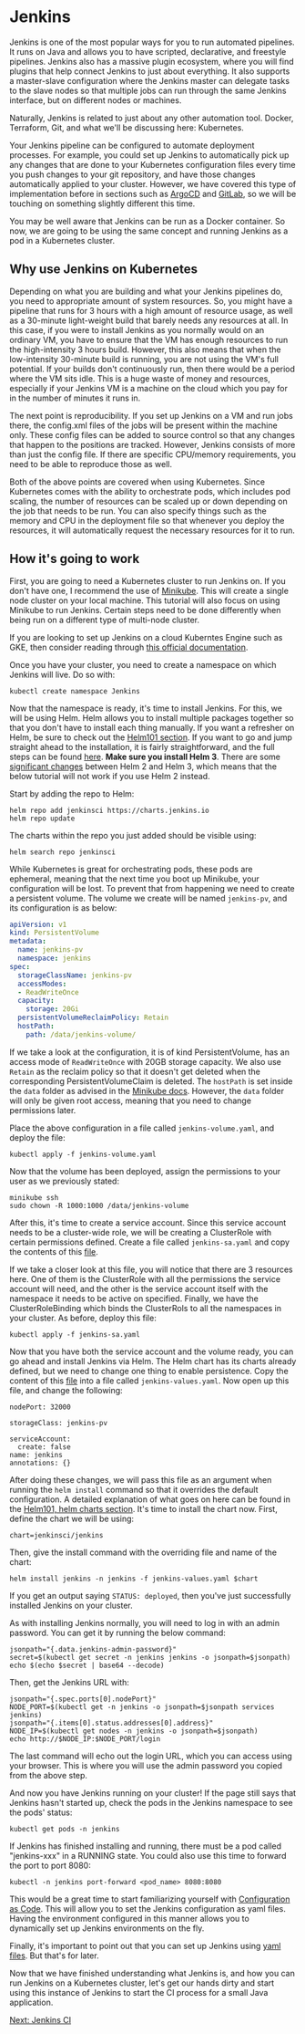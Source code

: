 # Jenkins

Jenkins is one of the most popular ways for you to run automated pipelines. It runs on Java and allows you to have scripted, declarative, and freestyle pipelines. Jenkins also has a massive plugin ecosystem, where you will find plugins that help connect Jenkins to just about everything. It also supports a master-slave configuration where the Jenkins master can delegate tasks to the slave nodes so that multiple jobs can run through the same Jenkins interface, but on different nodes or machines.

Naturally, Jenkins is related to just about any other automation tool. Docker, Terraform, Git, and what we'll be discussing here: Kubernetes.

Your Jenkins pipeline can be configured to automate deployment processes. For example, you could set up Jenkins to automatically pick up any changes that are done to your Kubernetes configuration files every time you push changes to your git repository, and have those changes automatically applied to your cluster. However, we have covered this type of implementation before in sections such as [ArgoCD](../GitOps101/argocd.md) and [GitLab](../GitLab101/what-is-gitlab.md), so we will be touching on something slightly different this time.

You may be well aware that Jenkins can be run as a Docker container. So now, we are going to be using the same concept and running Jenkins as a pod in a Kubernetes cluster.

## Why use Jenkins on Kubernetes

Depending on what you are building and what your Jenkins pipelines do, you need to appropriate amount of system resources. So, you might have a pipeline that runs for 3 hours with a high amount of resource usage, as well as a 30-minute light-weight build that barely needs any resources at all. In this case, if you were to install Jenkins as you normally would on an ordinary VM, you have to ensure that the VM has enough resources to run the high-intensity 3 hours build. However, this also means that when the low-intensity 30-minute build is running, you are not using the VM's full potential. If your builds don't continuously run, then there would be a period where the VM sits idle. This is a huge waste of money and resources, especially if your Jenkins VM is a machine on the cloud which you pay for in the number of minutes it runs in.

The next point is reproducibility. If you set up Jenkins on a VM and run jobs there, the config.xml files of the jobs will be present within the machine only. These config files can be added to source control so that any changes that happen to the positions are tracked. However, Jenkins consists of more than just the config file. If there are specific CPU/memory requirements, you need to be able to reproduce those as well.

Both of the above points are covered when using Kubernetes. Since Kubernetes comes with the ability to orchestrate pods, which includes pod scaling, the number of resources can be scaled up or down depending on the job that needs to be run. You can also specify things such as the memory and CPU in the deployment file so that whenever you deploy the resources, it will automatically request the necessary resources for it to run.

## How it's going to work

First, you are going to need a Kubernetes cluster to run Jenkins on. If you don't have one, I recommend the use of [Minikube](https://minikube.sigs.k8s.io/docs/start/). This will create a single node cluster on your local machine. This tutorial will also focus on using Minikube to run Jenkins. Certain steps need to be done differently when being run on a different type of multi-node cluster.

If you are looking to set up Jenkins on a cloud Kuberntes Engine such as GKE, then consider reading through [this official documentation](https://cloud.google.com/architecture/jenkins-on-kubernetes-engine).

Once you have your cluster, you need to create a namespace on which Jenkins will live. Do so with:

```
kubectl create namespace Jenkins
```

Now that the namespace is ready, it's time to install Jenkins. For this, we will be using Helm. Helm allows you to install multiple packages together so that you don't have to install each thing manually. If you want a refresher on Helm, be sure to check out the [Helm101 section](../Helm101/what-is-helm.md). If you want to go and jump straight ahead to the installation, it is fairly straightforward, and the full steps can be found [here](https://helm.sh/docs/intro/install/). **Make sure you install Helm 3**. There are some [significant changes](https://helm.sh/docs/faq/changes_since_helm2/) between Helm 2 and Helm 3, which means that the below tutorial will not work if you use Helm 2 instead.

Start by adding the repo to Helm:

```
helm repo add jenkinsci https://charts.jenkins.io
helm repo update
```

The charts within the repo you just added should be visible using:

```
helm search repo jenkinsci
```

While Kubernetes is great for orchestrating pods, these pods are ephemeral, meaning that the next time you boot up Minikube, your configuration will be lost. To prevent that from happening we need to create a persistent volume. The volume we create will be named ```jenkins-pv```, and its configuration is as below:

```yaml
apiVersion: v1
kind: PersistentVolume
metadata:
  name: jenkins-pv
  namespace: jenkins
spec:
  storageClassName: jenkins-pv
  accessModes:
  - ReadWriteOnce
  capacity:
    storage: 20Gi
  persistentVolumeReclaimPolicy: Retain
  hostPath:
    path: /data/jenkins-volume/
```

If we take a look at the configuration, it is of kind PersistentVolume, has an access mode of ```ReadWriteOnce``` with 20GB storage capacity. We also use ```Retain``` as the reclaim policy so that it doesn't get deleted when the corresponding PersistentVolumeClaim is deleted. The ```hostPath``` is set inside the ```data``` folder as advised in the [Minikube docs](https://minikube.sigs.k8s.io/docs/handbook/persistent_volumes/#a-note-on-mounts-persistence-and-minikube-hosts). However, the ```data``` folder will only be given root access, meaning that you need to change permissions later.

Place the above configuration in a file called ```jenkins-volume.yaml```, and deploy the file:

```
kubectl apply -f jenkins-volume.yaml
```

Now that the volume has been deployed, assign the permissions to your user as we previously stated:

```
minikube ssh
sudo chown -R 1000:1000 /data/jenkins-volume
```

After this, it's time to create a service account. Since this service account needs to be a cluster-wide role, we will be creating a ClusterRole with certain permissions defined. Create a file called ```jenkins-sa.yaml``` and copy the contents of this [file](https://raw.githubusercontent.com/jenkins-infra/jenkins.io/master/content/doc/tutorials/kubernetes/installing-jenkins-on-kubernetes/jenkins-sa.yaml).

If we take a closer look at this file, you will notice that there are 3 resources here. One of them is the ClusterRole with all the permissions the service account will need, and the other is the service account itself with the namespace it needs to be active on specified. Finally, we have the ClusterRoleBinding which binds the ClusterRols to all the namespaces in your cluster. As before, deploy this file:

```
kubectl apply -f jenkins-sa.yaml
```

Now that you have both the service account and the volume ready, you can go ahead and install Jenkins via Helm. The Helm chart has its charts already defined, but we need to change one thing to enable persistence. Copy the content of this [file](https://raw.githubusercontent.com/jenkinsci/helm-charts/main/charts/jenkins/values.yaml) into a file called ```jenkins-values.yaml```. Now open up this file, and change the following:

```
nodePort: 32000
```

```
storageClass: jenkins-pv
```

```
serviceAccount:
  create: false
name: jenkins
annotations: {}
```

After doing these changes, we will pass this file as an argument when running the ```helm install``` command so that it overrides the default configuration. A detailed explanation of what goes on here can be found in the [Helm101, helm charts section](../Helm101/helm-charts.md). It's time to install the chart now. First, define the chart we will be using:

```
chart=jenkinsci/jenkins
```

Then, give the install command with the overriding file and name of the chart:

```
helm install jenkins -n jenkins -f jenkins-values.yaml $chart
```

If you get an output saying ```STATUS: deployed```, then you've just successfully installed Jenkins on your cluster.

As with installing Jenkins normally, you will need to log in with an admin password. You can get it by running the below command:

```
jsonpath="{.data.jenkins-admin-password}"
secret=$(kubectl get secret -n jenkins jenkins -o jsonpath=$jsonpath)
echo $(echo $secret | base64 --decode)
```

Then, get the Jenkins URL with:

```
jsonpath="{.spec.ports[0].nodePort}"
NODE_PORT=$(kubectl get -n jenkins -o jsonpath=$jsonpath services jenkins)
jsonpath="{.items[0].status.addresses[0].address}"
NODE_IP=$(kubectl get nodes -n jenkins -o jsonpath=$jsonpath)
echo http://$NODE_IP:$NODE_PORT/login
```

The last command will echo out the login URL, which you can access using your browser. This is where you will use the admin password you copied from the above step.

And now you have Jenkins running on your cluster! If the page still says that Jenkins hasn't started up, check the pods in the Jenkins namespace to see the pods' status:

```
kubectl get pods -n jenkins
```

If Jenkins has finished installing and running, there must be a pod called "jenkins-xxx" in a RUNNING state. You could also use this time to forward the port to port 8080:

```
kubectl -n jenkins port-forward <pod_name> 8080:8080
```

This would be a great time to start familiarizing yourself with [Configuration as Code](https://plugins.jenkins.io/configuration-as-code). This will allow you to set the Jenkins configuration as yaml files. Having the environment configured in this manner allows you to dynamically set up Jenkins environments on the fly.

Finally, it's important to point out that you can set up Jenkins using [yaml files](https://www.jenkins.io/doc/book/installing/kubernetes/#install-jenkins-with-yaml-files). But that's for later.

Now that we have finished understanding what Jenkins is, and how you can run Jenkins on a Kubernetes cluster, let's get our hands dirty and start using this instance of Jenkins to start the CI process for a small Java application.

[Next: Jenkins CI](jenkins-ci.md)